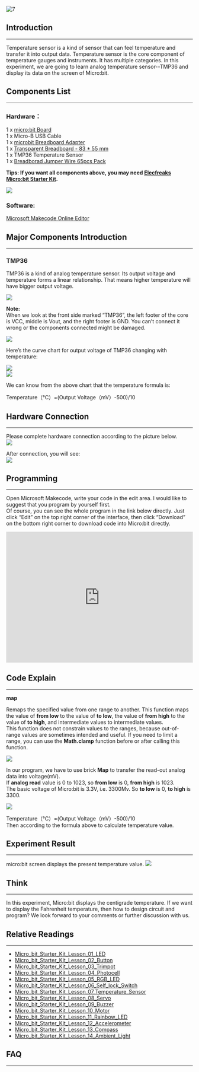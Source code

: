 ![7](https://i.imgur.com/fMCJitN.jpg)

## Introduction    
---  

Temperature sensor is a kind of sensor that can feel temperature and transfer it into output data. Temperature sensor is the core component of temperature gauges and instruments. It has multiple categories. In this experiment, we are going to learn analog temperature sensor--TMP36 and display its data on the screen of Micro:bit.  


## Components List  
---  

### Hardware：  

1 x [micro:bit Board](http://www.elecfreaks.com/estore/bbc-micro-bit-board-for-coding-programming.html)  
1 x Micro-B USB Cable  
1 x [microbit Breadboard Adapter](http://www.elecfreaks.com/estore/microbit-breadboard-adapter.html)  
1 x [Transparent Breadboard - 83 * 55 mm](http://www.elecfreaks.com/estore/transparent-breadboard-83-55-mm.html)  
1 x TMP36 Temperature Sensor  
1 x [Breadborad Jumper Wire 65pcs Pack](http://www.elecfreaks.com/estore/breadborad-jumper-wire-65pcs-pack.html)  

**Tips: If you want all components above, you may need [Elecfreaks Micro:bit Starter Kit](http://www.elecfreaks.com/estore/elecfreaks-micro-bit-starter-kit-795.html).**  

![](https://i.imgur.com/W4tseua.jpg)  

### Software:  

[Microsoft Makecode Online Editor](https://makecode.microbit.org/)  


## Major Components Introduction  
---  

### TMP36  

TMP36 is a kind of analog temperature sensor. Its output voltage and temperature forms a linear relationship. That means higher temperature will have bigger output voltage.  

![](https://i.imgur.com/SDoXRcM.jpg)  

**Note:**  
When we look at the front side marked “TMP36”, the left footer of the core is VCC, middle is Vout, and the right footer is GND. You can’t connect it wrong or the components connected might be damaged.   

![](https://i.imgur.com/P6ZkUDh.jpg)  

Here’s the curve chart for output voltage of TMP36 changing with temperature:  

![](https://i.imgur.com/5R7izFc.jpg)  
![](https://i.imgur.com/U2c4qdp.jpg)  
 
We can know from the above chart that the temperature formula is:  

Temperature（℃）=(Output Voltage（mV）-500)/10  


## Hardware Connection  
---

Please complete hardware connection according to the picture below.  
![](https://i.imgur.com/HnUeLBR.jpg)  

After connection, you will see:  
![](https://i.imgur.com/IAor80B.jpg)  


## Programming  
---  

Open Microsoft Makecode, write your code in the edit area. I would like to suggest that you program by yourself first.  
Of course, you can see the whole program in the link below directly. Just click “Edit” on the top right corner of the interface, then click “Download” on the bottom right corner to download code into Micro:bit directly.   

<div style="position:relative;height:0;padding-bottom:70%;overflow:hidden;"><iframe style="position:absolute;top:0;left:0;width:100%;height:100%;" src="https://makecode.microbit.org/#pub:_7MLCRdhek0mJ" frameborder="0" sandbox="allow-popups allow-forms allow-scripts allow-same-origin"></iframe></div>  


## Code Explain  
---  

**map**  

Remaps the specified value from one range to another. This function maps the value of **from low** to the value of **to low**, the value of **from high** to the value of **to high**, and intermediate values to intermediate values.  
This function does not constrain values to the ranges, because out-of-range values are sometimes intended and useful. If you need to limit a range, you can use the **Math.clamp** function before or after calling this function.  

![](https://i.imgur.com/oCPoKPs.jpg)   

In our program, we have to use brick **Map** to transfer the read-out analog data into voltage(mV).   
If **analog read** value is 0 to 1023, so **from low** is 0, **from high** is 1023.  
The basic voltage of Micro:bit is 3.3V, i.e. 3300Mv. So **to low** is 0, **to high** is 3300.  

![](https://i.imgur.com/b8aM1qv.jpg)  

Temperature（℃）=(Output Voltage（mV）-500)/10  
Then according to the formula above to calculate temperature value.   


## Experiment Result
---

micro:bit screen displays the present temperature value. 
![](https://i.imgur.com/b0w5PkN.gif)


## Think  
---

In this experiment, Micro:bit displays the centigrade temperature. If we want to display the Fahrenheit temperature, then how to design circuit and program? We look forward to your comments or further discussion with us.


## Relative Readings   
---

- [Micro_bit_Starter_Kit_Lesson_01_LED](/Micro_bit_Starter_Kit_Lesson_01_LED/)
- [Micro_bit_Starter_Kit_Lesson_02_Button](/Micro_bit_Starter_Kit_Lesson_02_Button/)
- [Micro_bit_Starter_Kit_Lesson_03_Trimpot](/Micro_bit_Starter_Kit_Lesson_03_Trimpot/)
- [Micro_bit_Starter_Kit_Lesson_04_Photocell](/Micro_bit_Starter_Kit_Lesson_04_Photocell/)
- [Micro_bit_Starter_Kit_Lesson_05_RGB_LED](/Micro_bit_Starter_Kit_Lesson_05_RGB_LED/)
- [Micro_bit_Starter_Kit_Lesson_06_Self_lock_Switch](/Micro_bit_Starter_Kit_Lesson_06_Self_lock_Switch/)
- [Micro_bit_Starter_Kit_Lesson_07_Temperature_Sensor](/Micro_bit_Starter_Kit_Lesson_07_Temperature_Sensor/)
- [Micro_bit_Starter_Kit_Lesson_08_Servo](/Micro_bit_Starter_Kit_Lesson_08_Servo/)
- [Micro_bit_Starter_Kit_Lesson_09_Buzzer](/Micro_bit_Starter_Kit_Lesson_09_Buzzer/)
- [Micro_bit_Starter_Kit_Lesson_10_Motor](Micro_bit_Starter_Kit_Lesson_10_Motor)
- [Micro_bit_Starter_Kit_Lesson_11_Rainbow_LED](/Micro_bit_Starter_Kit_Lesson_11_Rainbow_LED/)
- [Micro_bit_Starter_Kit_Lesson_12_Accelerometer](/Micro_bit_Starter_Kit_Lesson_12_Accelerometer/)
- [Micro_bit_Starter_Kit_Lesson_13_Compass](/Micro_bit_Starter_Kit_Lesson_13_Compass/)
- [Micro_bit_Starter_Kit_Lesson_14_Ambient_Light](/Micro_bit_Starter_Kit_Lesson_14_Ambient_Light/)


## FAQ
---

   

